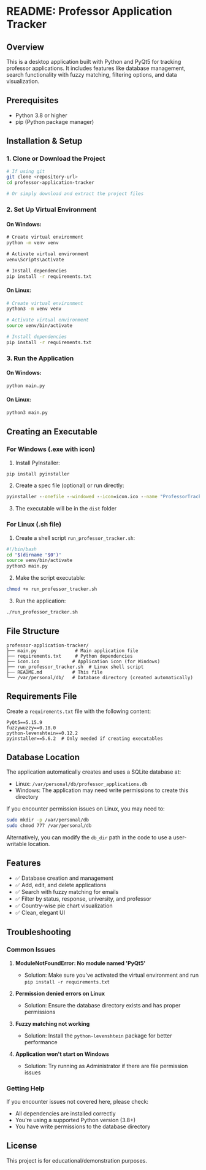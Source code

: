# README: Professor Application Tracker

## Overview
This is a desktop application built with Python and PyQt5 for tracking professor applications. It includes features like database management, search functionality with fuzzy matching, filtering options, and data visualization.

## Prerequisites
- Python 3.8 or higher
- pip (Python package manager)

## Installation & Setup

### 1. Clone or Download the Project
```bash
# If using git
git clone <repository-url>
cd professor-application-tracker

# Or simply download and extract the project files
```

### 2. Set Up Virtual Environment

#### On Windows:
```cmd
# Create virtual environment
python -m venv venv

# Activate virtual environment
venv\Scripts\activate

# Install dependencies
pip install -r requirements.txt
```

#### On Linux:
```bash
# Create virtual environment
python3 -m venv venv

# Activate virtual environment
source venv/bin/activate

# Install dependencies
pip install -r requirements.txt
```

### 3. Run the Application

#### On Windows:
```cmd
python main.py
```

#### On Linux:
```bash
python3 main.py
```

## Creating an Executable

### For Windows (.exe with icon)

1. Install PyInstaller:
```cmd
pip install pyinstaller
```

2. Create a spec file (optional) or run directly:
```cmd
pyinstaller --onefile --windowed --icon=icon.ico --name "ProfessorTracker" main.py
```

3. The executable will be in the `dist` folder

### For Linux (.sh file)

1. Create a shell script `run_professor_tracker.sh`:
```bash
#!/bin/bash
cd "$(dirname "$0")"
source venv/bin/activate
python3 main.py
```

2. Make the script executable:
```bash
chmod +x run_professor_tracker.sh
```

3. Run the application:
```bash
./run_professor_tracker.sh
```

## File Structure
```
professor-application-tracker/
├── main.py              # Main application file
├── requirements.txt     # Python dependencies
├── icon.ico            # Application icon (for Windows)
├── run_professor_tracker.sh  # Linux shell script
├── README.md           # This file
└── /var/personal/db/   # Database directory (created automatically)
```

## Requirements File
Create a `requirements.txt` file with the following content:
```
PyQt5==5.15.9
fuzzywuzzy==0.18.0
python-levenshtein==0.12.2
pyinstaller==5.6.2  # Only needed if creating executables
```

## Database Location
The application automatically creates and uses a SQLite database at:
- Linux: `/var/personal/db/professor_applications.db`
- Windows: The application may need write permissions to create this directory

If you encounter permission issues on Linux, you may need to:
```bash
sudo mkdir -p /var/personal/db
sudo chmod 777 /var/personal/db
```

Alternatively, you can modify the `db_dir` path in the code to use a user-writable location.

## Features
- ✅ Database creation and management
- ✅ Add, edit, and delete applications
- ✅ Search with fuzzy matching for emails
- ✅ Filter by status, response, university, and professor
- ✅ Country-wise pie chart visualization
- ✅ Clean, elegant UI

## Troubleshooting

### Common Issues

1. **ModuleNotFoundError: No module named 'PyQt5'**
   - Solution: Make sure you've activated the virtual environment and run `pip install -r requirements.txt`

2. **Permission denied errors on Linux**
   - Solution: Ensure the database directory exists and has proper permissions

3. **Fuzzy matching not working**
   - Solution: Install the `python-levenshtein` package for better performance

4. **Application won't start on Windows**
   - Solution: Try running as Administrator if there are file permission issues

### Getting Help
If you encounter issues not covered here, please check:
- All dependencies are installed correctly
- You're using a supported Python version (3.8+)
- You have write permissions to the database directory

## License
This project is for educational/demonstration purposes.
